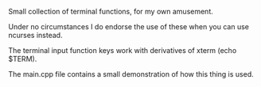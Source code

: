 Small collection of terminal functions, for my own amusement.

Under no circumstances I do endorse the use of these when you can use ncurses instead.

The terminal input function keys work with derivatives of xterm (echo $TERM).

The main.cpp file contains a small demonstration of how this thing is used.
